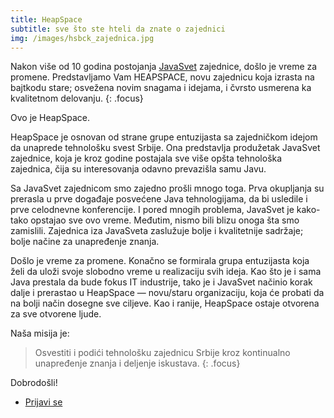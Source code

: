 ```yaml
---
title: HeapSpace
subtitle: sve što ste hteli da znate o zajednici
img: /images/hsbck_zajednica.jpg
---
```


Nakon više od 10 godina postojanja [JavaSvet](http://javasvet.rs) zajednice, došlo je vreme za promene.
Predstavljamo Vam HEAPSPACE, novu zajednicu koja izrasta na bajtkodu stare;
osvežena novim snagama i idejama, i čvrsto usmerena ka kvalitetnom delovanju.
{: .focus}

Ovo je HeapSpace.

HeapSpace je osnovan od strane grupe entuzijasta sa zajedničkom idejom da
unaprede tehnološku svest Srbije. Ona predstavlja produžetak JavaSvet zajednice,
koja je kroz godine postajala sve više opšta tehnološka zajednica, čija su
interesovanja odavno prevazišla samu Javu.

Sa JavaSvet zajednicom smo zajedno prošli mnogo toga. Prva okupljanja su
prerasla u prve događaje posvećene Java tehnologijama, da bi usledile i
prve celodnevne konferencije. I pored mnogih problema, JavaSvet je kako-tako
opstajao sve ovo vreme. Međutim, nismo bili blizu onoga šta smo zamislili.
Zajednica iza JavaSveta zaslužuje bolje i kvalitetnije sadržaje; bolje načine
za unapređenje znanja.

Došlo je vreme za promene. Konačno se formirala grupa entuzijasta koja želi da
uloži svoje slobodno vreme u realizaciju svih ideja. Kao što je i sama Java
prestala da bude fokus IT industrije, tako je i JavaSvet načinio korak dalje i
prerastao u HeapSpace — novu/staru organizaciju, koja će probati da na bolji
način dosegne sve ciljeve. Kao i ranije, HeapSpace ostaje otvorena za sve
otvorene ljude.

Naša misija je:

> Osvestiti i podići tehnološku zajednicu Srbije kroz kontinualno unapređenje
> znanja i deljenje iskustava.
{: .focus}

Dobrodošli!


<ul class="actions vertical">
	<li><a href="/prijava.html" class="button fit special">Prijavi se</a></li>
</ul>